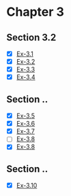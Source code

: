 # Chapter 3 #

## Section 3.2 ##

- [x] [Ex-3.1](ex-3.1)
- [x] [Ex-3.2](ex-3.2)
- [x] [Ex-3.3](ex-3.3)
- [x] [Ex-3.4](ex-3.4)

## Section .. ##

- [x] [Ex-3.5](ex-3.5)
- [x] [Ex-3.6](ex-3.6)
- [x] [Ex-3.7](ex-3.7)
- [ ] [Ex-3.8](ex-3.8)
- [x] [Ex-3.8](ex-3.9)

## Section .. ##

- [x] [Ex-3.10](ex-3.10)
